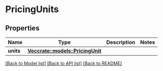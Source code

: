 # PricingUnits

## Properties

Name | Type | Description | Notes
------------ | ------------- | ------------- | -------------
**units** | [**Vec<crate::models::PricingUnit>**](PricingUnit.md) |  | 

[[Back to Model list]](../README.md#documentation-for-models) [[Back to API list]](../README.md#documentation-for-api-endpoints) [[Back to README]](../README.md)


